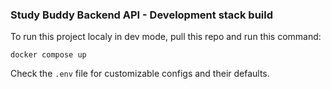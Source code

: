 ### Study Buddy Backend API - Development stack build

To run this project localy in dev mode, pull this repo and run this command:
~~~
docker compose up
~~~

Check the `.env` file for customizable configs and their defaults.
